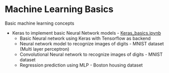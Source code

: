 # Machine Learning Basics
Basic machine learning concepts

* Keras to implement basic Neural Network models - [Keras_basics.ipynb](Keras_basics.ipynb)
  * Basic Neural network using Keras with Tensorflow as backend
  * Neural network model to recognize images of digits - MNIST dataset (Multi layer perceptron)
  * Convolutional Neural network to recognize images of digits - MNIST dataset
  * Regression prediction using MLP - Boston housing dataset
